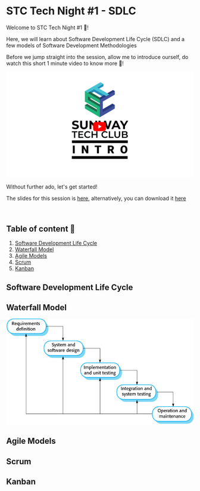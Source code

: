 # STC Tech Night #1 - SDLC

Welcome to STC Tech Night #1 🥳!

Here, we will learn about Software Development Life Cycle (SDLC) and a few models of Software Development Methodologies
 
Before we jump straight into the session, allow me to introduce ourself, do watch this short 1 minute video to know more 🎇!

[![intro video](/assets/banner.png)](https://www.youtube.com/watch?v=aBNvCoJP-ag)

Without further ado, let's get started!

The slides for this session is [here](https://slides.com/rainchai/deck-e89862), alternatively, you can download it [here](/slides.html)

<br>

## Table of content 📄

1. [Software Development Life Cycle](#sdlc)
2. [Waterfall Model](#waterfall)
3. [Agile Models](#agile)
4. [Scrum](#scrum)
5. [Kanban](#kanban)

## Software Development Life Cycle <a name="sdlc"/>


## Waterfall Model <a name="waterfall"/>
![waterfall model](/assets/waterfallmodel.png)

## Agile Models <a name="agile"/>


## Scrum <a name="scrum"/>


## Kanban <a name="kanban"/>
